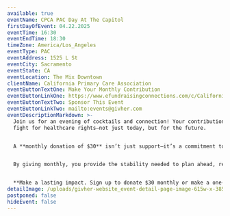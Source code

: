 ```yaml
---
available: true
eventName: CPCA PAC Day At The Capitol
firstDayOfEvent: 04.22.2025
eventTime: 16:30
eventEndTime: 18:30
timeZone: America/Los_Angeles
eventType: PAC
eventAddress: 1525 L St
eventCity: Sacramento
eventState: CA
eventLocation: The Mix Downtown
clientName: California Primary Care Association
eventButtonTextOne: Make Your Monthly Contribution
eventButtonLinkOne: https://www.efundraisingconnections.com/c/CaliforniaHealthAdvocatesPAC
eventButtonTextTwo: Sponsor This Event
eventButtonLinkTwo: mailto:events@givher.com
eventDescriptionMarkdown: >-
  Join us for an evening of cocktails and connection! Your contribution helps us
  fight for healthcare rights—not just today, but for the future.


  A **monthly donation of $30** isn’t just support—it’s a commitment to the long game. Policy and advocacy don’t happen overnight. Real change takes persistence, strategy, and the resources to sustain momentum.


  By giving monthly, you provide the stability needed to plan ahead, respond effectively, and ensure ongoing influence where it matters most. Your support fuels critical advocacy efforts, helping protect and advance the policies that shape your daily life.


  **Make a lasting impact. Sign up to donate $30 monthly or make a one-time contribution of $350 to enter the VIP area.**
detailImage: /uploads/givher-website_event-detail-page-image-615w-x-385h-2.png
postponed: false
hideEvent: false
---
```

